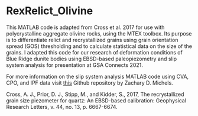 # RexRelict_Olivine

This MATLAB code is adapted from Cross et al. 2017 for use with polycrystalline aggregate olivine rocks, using the MTEX toolbox. Its purpose is to differentiate relict and recrystallized grains using grain orientation spread (GOS) thresholding and to calculate statistical data on the size of the grains. I adapted this code for our research of deformation conditions of Blue Ridge dunite bodies using EBSD-based paleopiezometry and slip system analysis for presentation at GSA Connects 2021. 

For more information on the slip system analysis MATLAB code using CVA, CPO, and IPF data visit [this](https://github.com/zmichels/CVA.git) Github repository by Zachary D. Michels.

Cross, A. J., Prior, D. J., Stipp, M., and Kidder, S., 2017, The recrystallized grain size piezometer for quartz: An EBSD-based calibration: Geophysical Research Letters, v. 44,       no. 13, p. 6667-6674.
